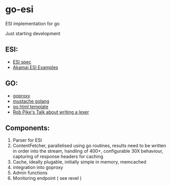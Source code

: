 go-esi
======

ESI implementation for go

Just starting development

ESI:
-----

-  [ESI spec](http://www.w3.org/TR/esi-lang)
-  [Akamai ESI Examples](http://esi-examples.akamai.com/)
  

GO:
-----

-  [goproxy](https://github.com/elazarl/goproxy)
-  [mustache golang](https://github.com/hoisie/mustache)
-  [go html template](http://golang.org/src/pkg/html/template/)
-  [Rob Pike's Talk about writing a lexer](http://www.youtube.com/watch?v=HxaD_trXwRE)


Components:
-----
1. Parser for ESI
2. ContentFetcher, parallelised using go routines, results need to be written in order into the stream, handling of 400+, configurable 30X behaviour, capturing of response headers for caching
3. Cache, ideally plugable, initially simple in memory, memcached
4. integration into goproxy
5. Admin functions
6. Monitoring endpoint ( see revel )

  

